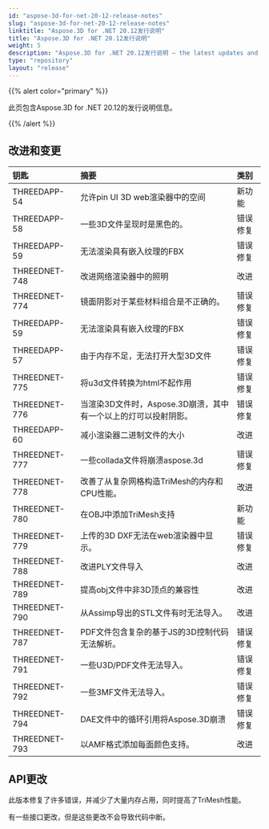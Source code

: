 ```yaml
---
id: "aspose-3d-for-net-20-12-release-notes"
slug: "aspose-3d-for-net-20-12-release-notes"
linktitle: "Aspose.3D for .NET 20.12发行说明"
title: "Aspose.3D for .NET 20.12发行说明"
weight: 5
description: "Aspose.3D for .NET 20.12发行说明 – the latest updates and fixes."
type: "repository"
layout: "release"
---
```

{{% alert color="primary" %}}

此页包含Aspose.3D for .NET 20.12的发行说明信息。

{{% /alert %}}
## **改进和变更**

|**钥匙**|**摘要**|**类别**|
|:- |:- |:- |
|THREEDAPP-54 |允许pin UI 3D web渲染器中的空间|新功能|
|THREEDAPP-58 |一些3D文件呈现时是黑色的。|错误修复|
|THREEDAPP-59 |无法渲染具有嵌入纹理的FBX|错误修复|
|THREEDNET-748 |改进网络渲染器中的照明|改进|
|THREEDNET-774 |镜面阴影对于某些材料组合是不正确的。|错误修复|
|THREEDAPP-59 |无法渲染具有嵌入纹理的FBX|错误修复|
|THREEDAPP-57 |由于内存不足，无法打开大型3D文件|错误修复|
|THREEDNET-775 |将u3d文件转换为html不起作用|错误修复|
|THREEDNET-776 |当渲染3D文件时，Aspose.3D崩溃，其中有一个以上的灯可以投射阴影。|错误修复|
|THREEDAPP-60 |减小渲染器二进制文件的大小|改进|
|THREEDNET-777 |一些collada文件将崩溃aspose.3d|错误修复|
|THREEDNET-778 |改善了从复杂网格构造TriMesh的内存和CPU性能。|改进|
|THREEDNET-780 |在OBJ中添加TriMesh支持|新功能|
|THREEDNET-779 |上传的3D DXF无法在web渲染器中显示。|错误修复|
|THREEDNET-788 |改进PLY文件导入|改进|
|THREEDNET-789 |提高obj文件中非3D顶点的兼容性|改进|
|THREEDNET-790 |从Assimp导出的STL文件有时无法导入。|改进|
|THREEDNET-787 |PDF文件包含复杂的基于JS的3D控制代码无法解析。|错误修复|
|THREEDNET-791 |一些U3D/PDF文件无法导入。|错误修复|
|THREEDNET-792 |一些3MF文件无法导入。|错误修复|
|THREEDNET-794 |DAE文件中的循环引用将Aspose.3D崩溃|错误修复|
|THREEDNET-793 |以AMF格式添加每面颜色支持。|改进|



## API更改 ##

此版本修复了许多错误，并减少了大量内存占用，同时提高了TriMesh性能。

有一些接口更改，但是这些更改不会导致代码中断。